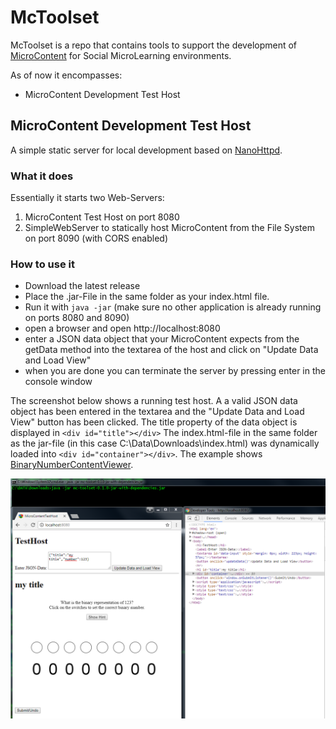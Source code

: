 # McToolset

McToolset is a repo that contains tools to support the development of [MicroContent](https://microcontent.github.io/) for Social MicroLearning environments.

As of now it encompasses:
* MicroContent Development Test Host

## MicroContent Development Test Host
A simple static server for local development based on [NanoHttpd](https://github.com/NanoHttpd/nanohttpd).

### What it does
Essentially it starts two Web-Servers:
1. MicroContent Test Host on port 8080
2. SimpleWebServer to statically host MicroContent from the File System on port 8090 (with CORS enabled)

### How to use it
* Download the latest release
* Place the .jar-File in the same folder as your index.html file.
* Run it with `java -jar` (make sure no other application is already running on ports 8080 and 8090)
* open a browser and open http://localhost:8080
* enter a JSON data object that your MicroContent expects from the getData method into the textarea of the host and click on "Update Data and Load View"
* when you are done you can terminate the server by pressing enter in the console window

The screenshot below shows a running test host.
A a valid JSON data object has been entered in the textarea and the "Update Data and Load View" button has been clicked.
The title property of the data object is displayed in `<div id="title"></div>`
The index.html-file in the same folder as the jar-file (in this case C:\Data\Downloads\index.html) was dynamically loaded into `<div id="container"></div>`. The example shows [BinaryNumberContentViewer](https://github.com/MicroContent/BinaryNumberContentViewer).

![Screenshot of MicroContent Development Test Host](https://github.com/MicroContent/McToolset/raw/master/TestHostScreenshot.PNG)
